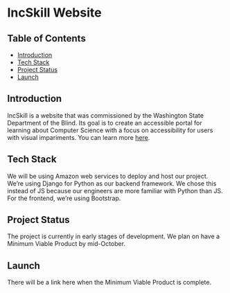 # IncSkill Website
## Table of Contents
* [Introduction](#introduction)
* [Tech Stack](#tech-stack)
* [Project Status](#project-status)
* [Launch](#launch)

## Introduction
IncSkill is a website that was commissioned by the Washington State Department of the Blind. Its goal is to create an accessible portal for learning about Computer Science with a focus on accessibility for users with visual impariments. 
You can learn more [here](https://aicamp.notion.site/IncSkill-Website-Product-Spec-f59270ae31b24c1daad56ec74b821b50).
## Tech Stack
We will be using Amazon web services to deploy and host our project. We’re using Django for Python as our backend framework. We chose this instead of JS because our engineers are more familiar with Python than JS. For the frontend, we’re using Bootstrap.
## Project Status
The project is currently in early stages of development. We plan on have a Minimum Viable Product by mid-October. 
## Launch
There will be a link here when the Minimum Viable Product is complete.
